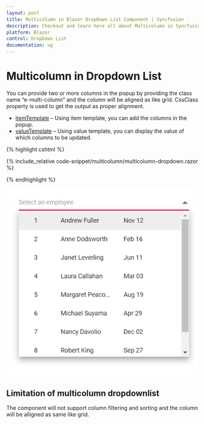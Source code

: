 ```yaml
---
layout: post
title: Multicolumn in Blazor DropDown List Component | Syncfusion
description: Checkout and learn here all about Multicolumn in Syncfusion Blazor DropDown List component and much more.
platform: Blazor
control: DropDown List
documentation: ug
---
```


# Multicolumn in Dropdown List 

You can provide two or more columns in the popup by providing the class name “e-multi-column” and the column will be aligned as like grid. CssClass property is used to get the output as proper alignment.

* [itemTemplate](https://blazor.syncfusion.com/documentation/dropdown-list/templates#item-template) – Using item template, you can add the columns in the popup.
* [valueTemplate](https://blazor.syncfusion.com/documentation/dropdown-list/templates#value-template) – Using value template, you can display the value of which columns to be updated.

{% highlight cshtml %}

{% include_relative code-snippet/multicolumn/multicolumn-dropdown.razor %}

{% endhighlight %}

![Blazor DropdownList with cascading](./images/multicolumn/blazor_dropdown_multicolumn.png)

## Limitation of multicolumn dropdownlist

The component will not support column filtering and sorting and the column will be alligned as same like grid.
